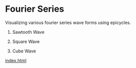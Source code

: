 # Fourier Series

Visualizing various fourier series wave forms using epicycles.

1. Sawtooth Wave

2. Square Wave

3. Cube Wave

[index.html](https://beedu18.github.io/fourier/)
